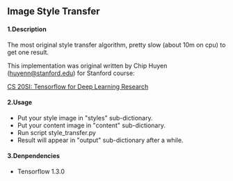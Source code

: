 ## Image Style Transfer

#### 1.Description

The most original style transfer algorithm, pretty slow (about 10m on cpu) to get one result.

This implementation was original written by 
Chip Huyen (huyenn@stanford.edu) for Stanford course:

[CS 20SI: Tensorflow for Deep Learning Research](https://web.stanford.edu/class/cs20si/index.html)


#### 2.Usage
- Put your style image in "styles" sub-dictionary.
- Put your content image in "content" sub-dictionary.
- Run script style_transfer.py
- Result will appear in "output" sub-dictionary after a while.

#### 3.Denpendencies
- Tensorflow 1.3.0